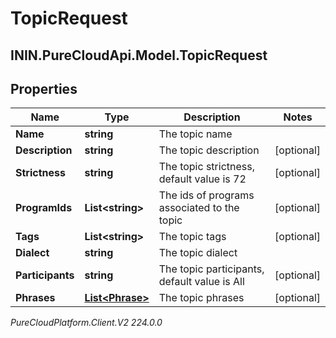 # TopicRequest

## ININ.PureCloudApi.Model.TopicRequest

## Properties

|Name | Type | Description | Notes|
|------------ | ------------- | ------------- | -------------|
| **Name** | **string** | The topic name | |
| **Description** | **string** | The topic description | [optional] |
| **Strictness** | **string** | The topic strictness, default value is 72 | [optional] |
| **ProgramIds** | **List&lt;string&gt;** | The ids of programs associated to the topic | [optional] |
| **Tags** | **List&lt;string&gt;** | The topic tags | [optional] |
| **Dialect** | **string** | The topic dialect | |
| **Participants** | **string** | The topic participants, default value is All | [optional] |
| **Phrases** | [**List&lt;Phrase&gt;**](Phrase) | The topic phrases | [optional] |



_PureCloudPlatform.Client.V2 224.0.0_
